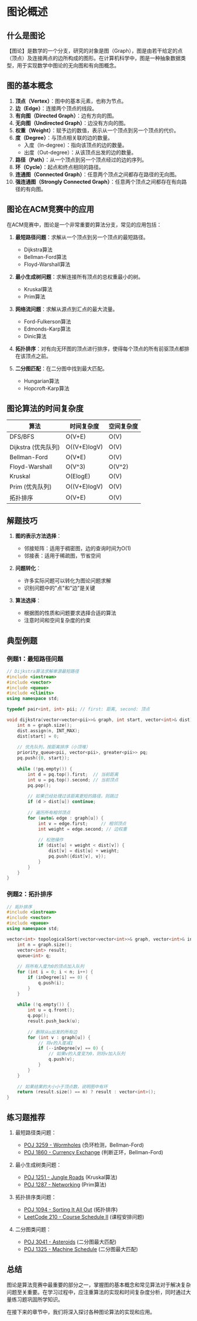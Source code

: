 # 图论概述

## 什么是图论

【图论】是数学的一个分支，研究的对象是图（Graph），图是由若干给定的点（顶点）及连接两点的边所构成的图形。在计算机科学中，图是一种抽象数据类型，用于实现数学中图论的无向图和有向图概念。

## 图的基本概念

1. **顶点（Vertex）**：图中的基本元素，也称为节点。
2. **边（Edge）**：连接两个顶点的线段。
3. **有向图（Directed Graph）**：边有方向的图。
4. **无向图（Undirected Graph）**：边没有方向的图。
5. **权重（Weight）**：赋予边的数值，表示从一个顶点到另一个顶点的代价。
6. **度（Degree）**：与顶点相关联的边的数量。
   - 入度（In-degree）：指向该顶点的边的数量。
   - 出度（Out-degree）：从该顶点出发的边的数量。
7. **路径（Path）**：从一个顶点到另一个顶点经过的边的序列。
8. **环（Cycle）**：起点和终点相同的路径。
9. **连通图（Connected Graph）**：任意两个顶点之间都存在路径的无向图。
10. **强连通图（Strongly Connected Graph）**：任意两个顶点之间都存在有向路径的有向图。

## 图论在ACM竞赛中的应用

在ACM竞赛中，图论是一个非常重要的算法分支，常见的应用包括：

1. **最短路径问题**：求解从一个顶点到另一个顶点的最短路径。
   - Dijkstra算法
   - Bellman-Ford算法
   - Floyd-Warshall算法

2. **最小生成树问题**：求解连接所有顶点的总权重最小的树。
   - Kruskal算法
   - Prim算法

3. **网络流问题**：求解从源点到汇点的最大流量。
   - Ford-Fulkerson算法
   - Edmonds-Karp算法
   - Dinic算法

4. **拓扑排序**：对有向无环图的顶点进行排序，使得每个顶点的所有前驱顶点都排在该顶点之前。

5. **二分图匹配**：在二分图中找到最大匹配。
   - Hungarian算法
   - Hopcroft-Karp算法

## 图论算法的时间复杂度

| 算法 | 时间复杂度 | 空间复杂度 |
|------|------------|------------|
| DFS/BFS | O(V+E) | O(V) |
| Dijkstra (优先队列) | O((V+E)logV) | O(V) |
| Bellman-Ford | O(V*E) | O(V) |
| Floyd-Warshall | O(V^3) | O(V^2) |
| Kruskal | O(ElogE) | O(V) |
| Prim (优先队列) | O((V+E)logV) | O(V) |
| 拓扑排序 | O(V+E) | O(V) |

## 解题技巧

1. **图的表示方法选择**：
   - 邻接矩阵：适用于稠密图，边的查询时间为O(1)
   - 邻接表：适用于稀疏图，节省空间

2. **问题转化**：
   - 许多实际问题可以转化为图论问题求解
   - 识别问题中的"点"和"边"是关键

3. **算法选择**：
   - 根据图的性质和问题要求选择合适的算法
   - 注意时间和空间复杂度的约束

## 典型例题

### 例题1：最短路径问题
```cpp
// Dijkstra算法求解单源最短路径
#include <iostream>
#include <vector>
#include <queue>
#include <climits>
using namespace std;

typedef pair<int, int> pii; // first: 距离, second: 顶点

void dijkstra(vector<vector<pii>>& graph, int start, vector<int>& dist) {
    int n = graph.size();
    dist.assign(n, INT_MAX);
    dist[start] = 0;
    
    // 优先队列，按距离排序（小顶堆）
    priority_queue<pii, vector<pii>, greater<pii>> pq;
    pq.push({0, start});
    
    while (!pq.empty()) {
        int d = pq.top().first;  // 当前距离
        int u = pq.top().second; // 当前顶点
        pq.pop();
        
        // 如果已经处理过该距离更短的路径，则跳过
        if (d > dist[u]) continue;
        
        // 遍历所有相邻顶点
        for (auto& edge : graph[u]) {
            int v = edge.first;     // 相邻顶点
            int weight = edge.second; // 边权重
            
            // 松弛操作
            if (dist[u] + weight < dist[v]) {
                dist[v] = dist[u] + weight;
                pq.push({dist[v], v});
            }
        }
    }
}
```

### 例题2：拓扑排序
```cpp
// 拓扑排序
#include <iostream>
#include <vector>
#include <queue>
using namespace std;

vector<int> topologicalSort(vector<vector<int>>& graph, vector<int>& inDegree) {
    int n = graph.size();
    vector<int> result;
    queue<int> q;
    
    // 将所有入度为0的顶点加入队列
    for (int i = 0; i < n; i++) {
        if (inDegree[i] == 0) {
            q.push(i);
        }
    }
    
    while (!q.empty()) {
        int u = q.front();
        q.pop();
        result.push_back(u);
        
        // 删除从u出发的所有边
        for (int v : graph[u]) {
            // 将v的入度减1
            if (--inDegree[v] == 0) {
                // 如果v的入度变为0，则将v加入队列
                q.push(v);
            }
        }
    }
    
    // 如果结果的大小小于顶点数，说明图中有环
    return (result.size() == n) ? result : vector<int>();
}
```

## 练习题推荐

1. 最短路径类问题：
   - [POJ 3259 - Wormholes](http://poj.org/problem?id=3259) (负环检测，Bellman-Ford)
   - [POJ 1860 - Currency Exchange](http://poj.org/problem?id=1860) (判断正环，Bellman-Ford)

2. 最小生成树类问题：
   - [POJ 1251 - Jungle Roads](http://poj.org/problem?id=1251) (Kruskal算法)
   - [POJ 1287 - Networking](http://poj.org/problem?id=1287) (Prim算法)

3. 拓扑排序类问题：
   - [POJ 1094 - Sorting It All Out](http://poj.org/problem?id=1094) (拓扑排序)
   - [LeetCode 210 - Course Schedule II](https://leetcode.com/problems/course-schedule-ii/) (课程安排问题)

4. 二分图类问题：
   - [POJ 3041 - Asteroids](http://poj.org/problem?id=3041) (二分图最大匹配)
   - [POJ 1325 - Machine Schedule](http://poj.org/problem?id=1325) (二分图最大匹配)

## 总结

图论是算法竞赛中最重要的部分之一，掌握图的基本概念和常见算法对于解决复杂问题至关重要。在学习过程中，应注重算法的实现和时间复杂度分析，同时通过大量练习题巩固所学知识。

在接下来的章节中，我们将深入探讨各种图论算法的实现和应用。